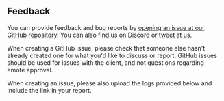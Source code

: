 ## Feedback

You can provide feedback and bug reports by [opening an issue at our GitHub repository](https://github.com/FrankerFaceZ/FrankerFaceZ/issues). You can also [find us on Discord](https://discord.gg/UrAkGhT) or [tweet at us](https://twitter.com/FrankerFaceZ).

When creating a GitHub issue, please check that someone else hasn't already created one for what you'd like to discuss or report. GitHub issues should be used for issues with the client, and not questions regarding emote approval.

When creating an issue, please also upload the logs provided below and include the link in your report.